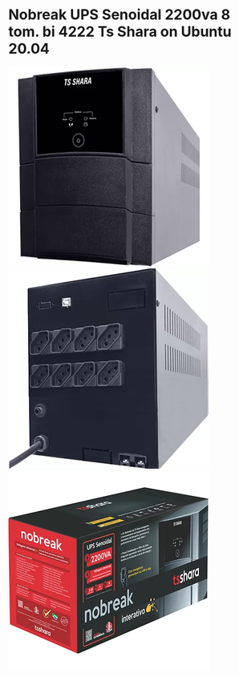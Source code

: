# Nobreak UPS Senoidal 2200va 8 tom. bi 4222 Ts Shara on Ubuntu 20.04

![Front panel](./images/tsshara_front_panel.png)
![Rear panel](./images/tsshara_rear_panel.png)
![Packaging](./images/tsshara_packaging.png)

